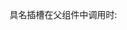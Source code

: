 

具名插槽在父组件中调用时:
<custom-list>
    <template v-slot:title>
      <span><icon type="waves"> 书籍列表</span>
    <template>
    <template v-slot:content>
      <div>
        <div v-for="(item, i) in book" :key="i">
          <icon :type="item.icon">{{ item.name }}
        </div>
      </div>
    </template>
</custom-list>

作用域插槽: 模板虽然是在父级作用域中渲染的,却能拿到子组件的数据,即允许将子组件的数据传给父组件



<div id="container">
     
<div id="center-warpper">
      
<div class="center">#center</div>
    
</div>
    
<div id="left">#left</div>
    
<div id="right">#right</div>

</div>




#container {
      overflow: hidden;
}
#left, #right, #center-warpper {
      float: left;
}
#center-warpper {         
      width: 100%; 
}
#left { 
      width: 200px
      height: 600px; 
      margin-left: -100%;
      background: purple;
}
#right {
      width: 150px; 
      height: 350px;
      margin-left: -150px;   
      background: red;
}
.center {  
      height: 300px;
      background: green;
      margin: 0 150px 0 200px;
}






